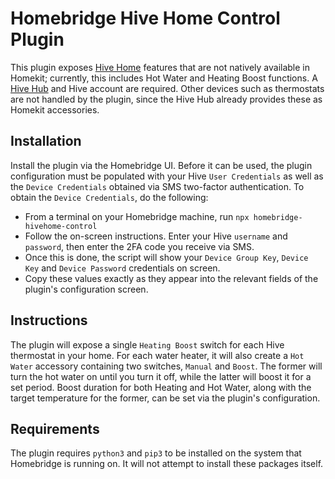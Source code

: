 
# Homebridge Hive Home Control Plugin

This plugin exposes [Hive Home](https://www.hivehome.com/) features that are not natively available in Homekit; currently, this includes Hot Water and Heating Boost functions. A [Hive Hub](https://www.hivehome.com/shop/connectivity/hive-hub) and Hive account are required. Other devices such as thermostats are not handled by the plugin, since the Hive Hub already provides these as Homekit accessories.

## Installation

Install the plugin via the Homebridge UI. Before it can be used, the plugin configuration must be populated with your Hive `User Credentials` as well as the `Device Credentials` obtained via SMS two-factor authentication. To obtain the `Device Credentials`, do the following:

- From a terminal on your Homebridge machine, run `npx homebridge-hivehome-control`
- Follow the on-screen instructions. Enter your Hive `username` and `password`, then enter the 2FA code you receive via SMS.
- Once this is done, the script will show your `Device Group Key`, `Device Key` and `Device Password` credentials on screen.
- Copy these values exactly as they appear into the relevant fields of the plugin's configuration screen.

## Instructions

The plugin will expose a single `Heating Boost` switch for each Hive thermostat in your home. For each water heater, it will also create a `Hot Water` accessory containing two switches, `Manual` and `Boost`. The former will turn the hot water on until you turn it off, while the latter will boost it for a set period. Boost duration for both Heating and Hot Water, along with the target temperature for the former, can be set via the plugin's configuration.

## Requirements

The plugin requires `python3` and `pip3` to be installed on the system that Homebridge is running on. It will not attempt to install these packages itself.
